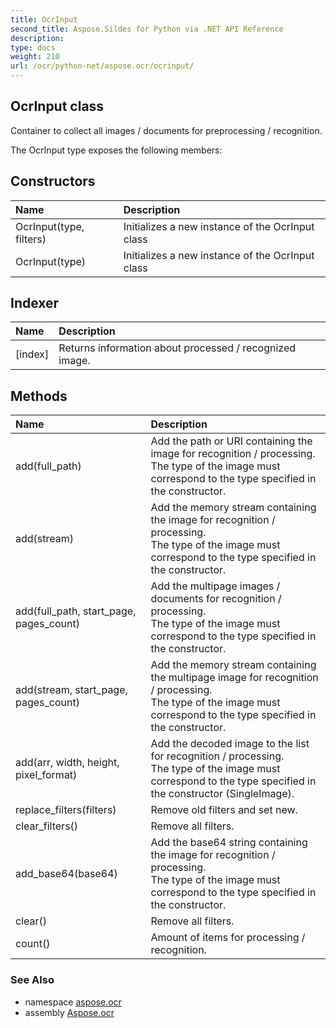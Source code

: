 ```yaml
---
title: OcrInput
second_title: Aspose.Sildes for Python via .NET API Reference
description: 
type: docs
weight: 210
url: /ocr/python-net/aspose.ocr/ocrinput/
---
```


## OcrInput class

Container to collect all images / documents for preprocessing / recognition.

The OcrInput type exposes the following members:
## Constructors
| Name | Description |
| :- | :- |
|OcrInput(type, filters)|Initializes a new instance of the OcrInput class|
|OcrInput(type)|Initializes a new instance of the OcrInput class|
## Indexer
| Name | Description |
| :- | :- |
|[index]|Returns information about processed / recognized image.|
## Methods
| Name | Description |
| :- | :- |
|add(full_path)|Add the path or URI containing the image for recognition / processing.<br/>            The type of the image must correspond to the type specified in the constructor.|
|add(stream)|Add the memory stream containing the image for recognition / processing.<br/>            The type of the image must correspond to the type specified in the constructor.|
|add(full_path, start_page, pages_count)|Add the multipage images / documents for recognition / processing.<br/>            The type of the image must correspond to the type specified in the constructor.|
|add(stream, start_page, pages_count)|Add the memory stream containing the multipage image for recognition / processing.<br/>            The type of the image must correspond to the type specified in the constructor.|
|add(arr, width, height, pixel_format)|Add the decoded image to the list for recognition / processing.<br/>            The type of the image must correspond to the type specified in the constructor (SingleImage).|
|replace_filters(filters)|Remove old filters and set new.|
|clear_filters()|Remove all filters.|
|add_base64(base64)|Add the base64 string containing the image for recognition / processing.<br/>            The type of the image must correspond to the type specified in the constructor.|
|clear()|Remove all filters.|
|count()|Amount of items for processing / recognition.|

### See Also

* namespace [aspose.ocr](/ocr/python-net/aspose.ocr/)
* assembly [Aspose.ocr](/ocr/python-net/)

